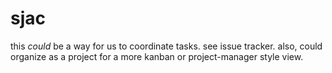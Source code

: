# sjac

this *could* be a way for us to coordinate tasks. see issue tracker. also, could organize as a project for a more kanban or project-manager style view.
